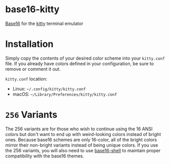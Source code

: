 # base16-kitty
[Base16](https://github.com/chriskempson/base16) for the [kitty](https://github.com/kovidgoyal/kitty) terminal emulator

# Installation
Simply copy the contents of your desired color scheme into your `kitty.conf` file. If you already have colors defined in your configuration, be sure to remove or comment it out.

`kitty.conf` location:
 - Linux: `~/.config/kitty/kitty.conf`
 - macOS: `~/Library/Preferences/kitty/kitty.conf`

# `256` Variants
The 256 variants are for those who wish to continue using the 16 ANSI colors but don't want to end up with weird-looking colors instead of bright ones. Because base16 schemes are only 16-color, all of the bright colors mirror their non-bright variants instead of being unique colors. If you use the 256 variants, you will also need to use [base16-shell](https://github.com/chriskempson/base16-shell) to maintain proper compatibility with the base16 themes.
